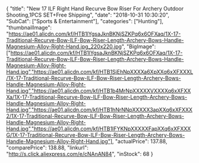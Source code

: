{
	"title": "New 17  ILF Right Hand Recurve Bow Riser For Archery Outdoor Shooting,1PCS SET+Free Shipping",
	"date": "2018-10-31 10:30:20",
	"SubCat": ["Sports & Entertainment"],
	"categories": ["Hunting"],
	"thumbnailImage": "https://ae01.alicdn.com/kf/HTB1lYgsaJknBKNjSZKPq6x6OFXaq/1X-17-Traditional-Recurve-Bow-ILF-Bow-Riser-Length-Archery-Bows-Handle-Magnesium-Alloy-Right-Hand.jpg_220x220.jpg",
	"BigImage": ["https://ae01.alicdn.com/kf/HTB1lYgsaJknBKNjSZKPq6x6OFXaq/1X-17-Traditional-Recurve-Bow-ILF-Bow-Riser-Length-Archery-Bows-Handle-Magnesium-Alloy-Right-Hand.jpg","https://ae01.alicdn.com/kf/HTB1SjEhNpXXXXa6XpXXq6xXFXXXL/1X-17-Traditional-Recurve-Bow-ILF-Bow-Riser-Length-Archery-Bows-Handle-Magnesium-Alloy-Right-Hand.jpg","https://ae01.alicdn.com/kf/HTB1b4MrNpXXXXXVXXXXq6xXFXXXa/1X-17-Traditional-Recurve-Bow-ILF-Bow-Riser-Length-Archery-Bows-Handle-Magnesium-Alloy-Right-Hand.jpg","https://ae01.alicdn.com/kf/HTB1hNrNNpXXXXX3apXXq6xXFXXX2/1X-17-Traditional-Recurve-Bow-ILF-Bow-Riser-Length-Archery-Bows-Handle-Magnesium-Alloy-Right-Hand.jpg","https://ae01.alicdn.com/kf/HTB1IFYKNpXXXXXFapXXq6xXFXXXG/1X-17-Traditional-Recurve-Bow-ILF-Bow-Riser-Length-Archery-Bows-Handle-Magnesium-Alloy-Right-Hand.jpg"],
	"actualPrice": 137.88,
	"comparePrice": 138.88,
	"linkurl": "http://s.click.aliexpress.com/e/cNAnAN84",
	"inStock": 68
}
